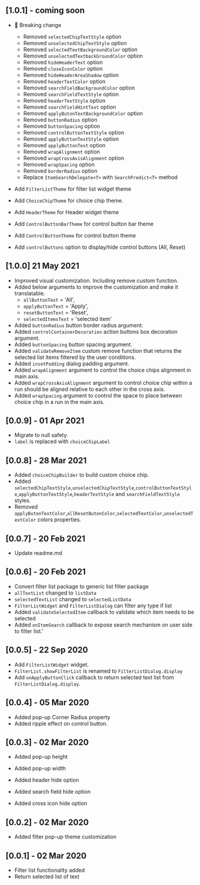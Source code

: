 ## [1.0.1] - coming soon

- 🚨 Breaking change

  - Removed `selectedChipTextStyle` option
  - Removed `unselectedChipTextStyle` option
  - Removed `selectedTextBackgroundColor` option
  - Removed `unselectedTextbackGroundColor` option
  - Removed `hideHeaderText` option
  - Removed `closeIconColor` option
  - Removed `hideHeaderAreaShadow` option
  - Removed `headerTextColor` option
  - Removed `searchFieldBackgroundColor` option
  - Removed `searchFieldTextStyle` option
  - Removed `headerTextStyle` option
  - Removed `searchFieldHintText` option
  - Removed `applyButonTextBackgroundColor` option
  - Removed `buttonRadius` option
  - Removed `buttonSpacing` option
  - Removed `controlButtonTextStyle` option
  - Removed `applyButtonTextStyle` option
  - Removed `applyButtonText` option
  - Removed `wrapAlignment` option
  - Removed `wrapCrossAxisAlignment` option
  - Removed `wrapSpacing` option
  - Removed `borderRadius` option
  - Replace `ItemSearchDelegate<T>` with `SearchPredict<T>` method

- Add `FilterListTheme` for filter list widget theme
- Add `ChoiceChipTheme` for choice chip theme.
- Add `HeaderTheme` for Header widget theme
- Add `ControlButtonBarTheme` for control button bar theme
- Add `ControlButtonTheme` for control button theme
- Add `controlButtons` option to display/hide control buttons (All, Reset)


## [1.0.0] 21 May 2021

- Improved visual customization. Including remove custom function.
- Added below arguments to improve the customization and make it translatable.
  - `allButtonText` = 'All',
  - `applyButtonText` = 'Apply',
  - `resetButtonText` = 'Reset',
  - `selectedItemsText` = 'selected item'
- Added `buttonRadius` button border radius argument.
- Added `controlContainerDecoration` action buttons box decoration argument.
- Added `buttonSpacing` button spacing argument.
- Added `validateRemoveItem` custom remove function that returns the selected list items filtered by the user conditions.
- Added `insetPadding` dialog padding argument.
- Added `wrapAlignment` argument to control the choice chips alignment in main axis.
- Added `wrapCrossAxisAlignment` argument to control choice chip within a run should be aligned relative to each other in the cross axis.
- Added `wrapSpacing` argument to control the space to place between choice chip in a run in the main axis.

## [0.0.9] - 01 Apr 2021

- Migrate to null safety.
- `label` is replaced with `choiceChipLabel`

## [0.0.8] - 28 Mar 2021

- Added `choiceChipBuilder` to build custom choice chip.
- Added `selectedChipTextStyle`,`unselectedChipTextStyle`,`controlButtonTextStyle`,`applyButtonTextStyle`,`headerTextStyle` and `searchFieldTextStyle` styles.
- Removed `applyButonTextColor`,`allResetButonColor`,`selectedTextColor`,`unselectedTextColor` colors properties.

## [0.0.7] - 20 Feb 2021

- Update readme.md

## [0.0.6] - 20 Feb 2021

- Convert filter list package to generic list filter package
- `allTextList` changed to `listData`
- `selectedTextList` changed to `selectedListData`
- `FilterListWidget` and `FilterListDialog` can filter any type if list
- Added `validateSelectedItem` callback to validate which item needs to be selected
- Added `onItemSearch` callback to expose search mechanism on user side to filter list.'

## [0.0.5] - 22 Sep 2020

- Add `FilterListWidget` widget.
- `FilterList.showFilterList` is renamed to `FilterListDialog.display`
- Add `onApplyButtonClick` callback to return selected text list from `FilterListDialog.display`.

## [0.0.4] - 05 Mar 2020

- Added pop-up Corner Radius property
- Added ripple effect on control button.

## [0.0.3] - 02 Mar 2020

- Added pop-up height

- Added pop-up width
- Added header hide option
- Added search field hide option
- Added cross icon hide option

## [0.0.2] - 02 Mar 2020

- Added filter pop-up theme customization

## [0.0.1] - 02 Mar 2020

- Filter list functionality added
- Return selected list of text
